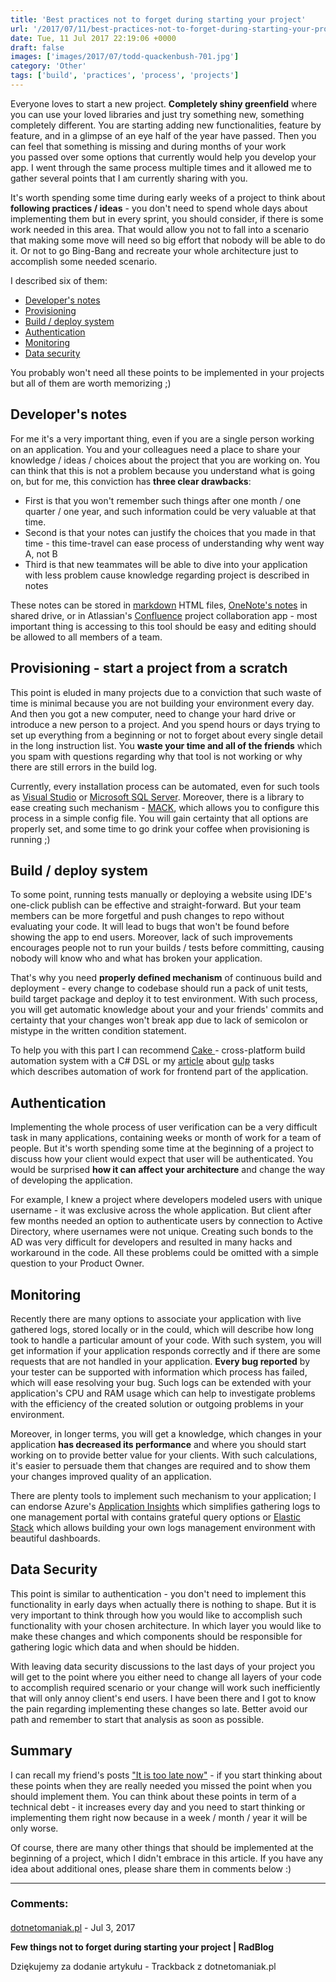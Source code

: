 ```yaml
---
title: 'Best practices not to forget during starting your project'
url: '/2017/07/11/best-practices-not-to-forget-during-starting-your-project/'
date: Tue, 11 Jul 2017 22:19:06 +0000
draft: false
images: ['images/2017/07/todd-quackenbush-701.jpg']
category: 'Other'
tags: ['build', 'practices', 'process', 'projects']
---
```


Everyone loves to start a new project. **Completely shiny greenfield** where you can use your loved libraries and just try something new, something completely different. You are starting adding new functionalities, feature by feature, and in a glimpse of an eye half of the year have passed. Then you can feel that something is missing and during months of your work you passed over some options that currently would help you develop your app. I went through the same process multiple times and it allowed me to gather several points that I am currently sharing with you.

It's worth spending some time during early weeks of a project to think about **following practices / ideas** - you don't need to spend whole days about implementing them but in every sprint, you should consider, if there is some work needed in this area. That would allow you not to fall into a scenario that making some move will need so big effort that nobody will be able to do it. Or not to go Bing-Bang and recreate your whole architecture just to accomplish some needed scenario.

I described six of them:

 *   [Developer's notes](#developers-notes)
 *   [Provisioning](#provisioning)
 *   [Build / deploy system](#build-deploy)
 *   [Authentication](#authentication)
 *   [Monitoring](#monitoring)
 *   [Data security](#data-security)

You probably won't need all these points to be implemented in your projects but all of them are worth memorizing ;)

## Developer's notes

For me it's a very important thing, even if you are a single person working on an application. You and your colleagues need a place to share your knowledge / ideas / choices about the project that you are working on. You can think that this is not a problem because you understand what is going on, but for me, this conviction has **three clear drawbacks**:

 *   First is that you won't remember such things after one month / one quarter / one year, and such information could be very valuable at that time.
 *   Second is that your notes can justify the choices that you made in that time - this time-travel can ease process of understanding why went way A, not B
 *   Third is that new teammates will be able to dive into your application with less problem cause knowledge regarding project is described in notes

These notes can be stored in [markdown](https://en.wikipedia.org/wiki/Markdown) HTML files, [OneNote's notes](https://www.onenote.com/) in shared drive, or in Atlassian's [Confluence](https://www.atlassian.com/software/confluence) project collaboration app - most important thing is accessing to this tool should be easy and editing should be allowed to all members of a team.

## Provisioning - start a project from a scratch

This point is eluded in many projects due to a conviction that such waste of time is minimal because you are not building your environment every day. And then you got a new computer, need to change your hard drive or introduce a new person to a project. And you spend hours or days trying to set up everything from a beginning or not to forget about every single detail in the long instruction list. You **waste your time and all of the friends** which you spam with questions regarding why that tool is not working or why there are still errors in the build log.

Currently, every installation process can be automated, even for such tools as [Visual Studio](https://docs.microsoft.com/en-us/visualstudio/install/use-command-line-parameters-to-install-visual-studio) or [Microsoft SQL Server](https://docs.microsoft.com/en-us/sql/database-engine/install-windows/install-sql-server-2016-from-the-command-prompt). Moreover, there is a library to ease creating such mechanism - [MACK](https://github.com/ObjectivityLtd/MACK), which allows you to configure this process in a simple config file. You will gain certainty that all options are properly set, and some time to go drink your coffee when provisioning is running ;)

## Build / deploy system

To some point, running tests manually or deploying a website using IDE's one-click publish can be effective and straight-forward. But your team members can be more forgetful and push changes to repo without evaluating your code. It will lead to bugs that won't be found before showing the app to end users. Moreover, lack of such improvements encourages people not to run your builds / tests before committing, causing nobody will know who and what has broken your application.

That's why you need **properly defined mechanism** of continuous build and deployment - every change to codebase should run a pack of unit tests, build target package and deploy it to test environment. With such process, you will get automatic knowledge about your and your friends' commits and certainty that your changes won't break app due to lack of semicolon or mistype in the written condition statement.

To help you with this part I can recommend [Cake ](http://cakebuild.net/)\- cross-platform build automation system with a C# DSL or my [article](http://blog.objectivity.co.uk/how-to-improve-the-front-end-work-in-asp-net-using-gulp/) about [gulp](http://gulpjs.com/) tasks which describes automation of work for frontend part of the application.

## Authentication

Implementing the whole process of user verification can be a very difficult task in many applications, containing weeks or month of work for a team of people. But it's worth spending some time at the beginning of a project to discuss how your client would expect that user will be authenticated. You would be surprised **how it can affect your architecture** and change the way of developing the application.

For example, I knew a project where developers modeled users with unique username - it was exclusive across the whole application. But client after few months needed an option to authenticate users by connection to Active Directory, where usernames were not unique. Creating such bonds to the AD was very difficult for developers and resulted in many hacks and workaround in the code. All these problems could be omitted with a simple question to your Product Owner.

## Monitoring

Recently there are many options to associate your application with live gathered logs, stored locally or in the could, which will describe how long took to handle a particular amount of your code. With such system, you will get information if your application responds correctly and if there are some requests that are not handled in your application. **Every bug reported** by your tester can be supported with information which process has failed, which will ease resolving your bug. Such logs can be extended with your application's CPU and RAM usage which can help to investigate problems with the efficiency of the created solution or outgoing problems in your environment.

Moreover, in longer terms, you will get a knowledge, which changes in your application **has decreased its performance** and where you should start working on to provide better value for your clients. With such calculations, it's easier to persuade them that changes are required and to show them your changes improved quality of an application.

There are plenty tools to implement such mechanism to your application; I can endorse Azure's [Application Insights](https://azure.microsoft.com/en-us/services/application-insights/) which simplifies gathering logs to one management portal with contains grateful query options or [Elastic Stack](https://www.elastic.co/webinars/introduction-elk-stack) which allows building your own logs management environment with beautiful dashboards.

## Data Security

This point is similar to authentication - you don't need to implement this functionality in early days when actually there is nothing to shape. But it is very important to think through how you would like to accomplish such functionality with your chosen architecture. In which layer you would like to make these changes and which components should be responsible for gathering logic which data and when should be hidden.

With leaving data security discussions to the last days of your project you will get to the point where you either need to change all layers of your code to accomplish required scenario or your change will work such inefficiently that will only annoy client's end users. I have been there and I got to know the pain regarding implementing these changes so late. Better avoid our path and remember to start that analysis as soon as possible.

## Summary

I can recall my friend's posts ["It is too late now"](http://lukaszolczyk.com/worst-advice-ever/) - if you start thinking about these points when they are really needed you missed the point when you should implement them. You can think about these points in term of a technical debt - it increases every day and you need to start thinking or implementing them right now because in a week / month / year it will be only worse.

Of course, there are many other things that should be implemented at the beginning of a project, which I didn't embrace in this article. If you have any idea about additional ones, please share them in comments below :)

---
### Comments:
#### 
[dotnetomaniak.pl](http://dotnetomaniak.pl/Few-things-not-to-forget-during-starting-your-project-RadBlog "") - <time datetime="2017-07-12 14:54:02">Jul 3, 2017</time>

**Few things not to forget during starting your project | RadBlog**

Dziękujemy za dodanie artykułu - Trackback z dotnetomaniak.pl
